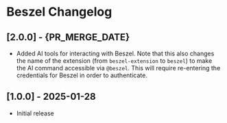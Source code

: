 # Beszel Changelog

## [2.0.0] - {PR_MERGE_DATE}

- Added AI tools for interacting with Beszel. Note that this also changes the
  name of the extension (from `beszel-extension` to `beszel`) to make the AI
  command accessible via `@beszel`. This will require re-entering the
  credentials for Beszel in order to authenticate.

## [1.0.0] - 2025-01-28

- Initial release
